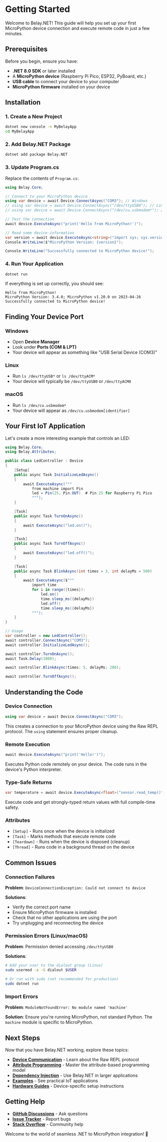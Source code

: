 # Getting Started

Welcome to Belay.NET! This guide will help you set up your first MicroPython device connection and execute remote code in just a few minutes.

## Prerequisites

Before you begin, ensure you have:

- **.NET 8.0 SDK** or later installed
- A **MicroPython device** (Raspberry Pi Pico, ESP32, PyBoard, etc.)
- **USB cable** to connect your device to your computer
- **MicroPython firmware** installed on your device

## Installation

### 1. Create a New Project

```bash
dotnet new console -n MyBelayApp
cd MyBelayApp
```

### 2. Add Belay.NET Package

```bash
dotnet add package Belay.NET
```

### 3. Update Program.cs

Replace the contents of `Program.cs`:

```csharp
using Belay.Core;

// Connect to your MicroPython device
using var device = await Device.ConnectAsync("COM3"); // Windows
// using var device = await Device.ConnectAsync("/dev/ttyUSB0"); // Linux
// using var device = await Device.ConnectAsync("/dev/cu.usbmodem*"); // macOS

// Test the connection
await device.ExecuteAsync("print('Hello from MicroPython!')");

// Read some device information
var version = await device.ExecuteAsync<string>("import sys; sys.version");
Console.WriteLine($"MicroPython Version: {version}");

Console.WriteLine("Successfully connected to MicroPython device!");
```

### 4. Run Your Application

```bash
dotnet run
```

If everything is set up correctly, you should see:
```
Hello from MicroPython!
MicroPython Version: 3.4.0; MicroPython v1.20.0 on 2023-04-26
Successfully connected to MicroPython device!
```

## Finding Your Device Port

### Windows
- Open **Device Manager**
- Look under **Ports (COM & LPT)**
- Your device will appear as something like "USB Serial Device (COM3)"

### Linux
- Run `ls /dev/ttyUSB*` or `ls /dev/ttyACM*`
- Your device will typically be `/dev/ttyUSB0` or `/dev/ttyACM0`

### macOS  
- Run `ls /dev/cu.usbmodem*`
- Your device will appear as `/dev/cu.usbmodem[identifier]`

## Your First IoT Application

Let's create a more interesting example that controls an LED:

```csharp
using Belay.Core;
using Belay.Attributes;

public class LedController : Device
{
    [Setup]
    public async Task InitializeLedAsync()
    {
        await ExecuteAsync("""
            from machine import Pin
            led = Pin(25, Pin.OUT)  # Pin 25 for Raspberry Pi Pico
            """);
    }

    [Task]
    public async Task TurnOnAsync()
    {
        await ExecuteAsync("led.on()");
    }

    [Task] 
    public async Task TurnOffAsync()
    {
        await ExecuteAsync("led.off()");
    }

    [Task]
    public async Task BlinkAsync(int times = 3, int delayMs = 500)
    {
        await ExecuteAsync($"""
            import time
            for i in range({times}):
                led.on()
                time.sleep_ms({delayMs})
                led.off() 
                time.sleep_ms({delayMs})
            """);
    }
}

// Usage
var controller = new LedController();
await controller.ConnectAsync("COM3");
await controller.InitializeLedAsync();

await controller.TurnOnAsync();
await Task.Delay(1000);

await controller.BlinkAsync(times: 5, delayMs: 200);

await controller.TurnOffAsync();
```

## Understanding the Code

### Device Connection
```csharp
using var device = await Device.ConnectAsync("COM3");
```
This creates a connection to your MicroPython device using the Raw REPL protocol. The `using` statement ensures proper cleanup.

### Remote Execution
```csharp
await device.ExecuteAsync("print('Hello!')");
```
Executes Python code remotely on your device. The code runs in the device's Python interpreter.

### Type-Safe Returns
```csharp
var temperature = await device.ExecuteAsync<float>("sensor.read_temp()");
```
Execute code and get strongly-typed return values with full compile-time safety.

### Attributes
- `[Setup]` - Runs once when the device is initialized
- `[Task]` - Marks methods that execute remote code
- `[Teardown]` - Runs when the device is disposed (cleanup)
- `[Thread]` - Runs code in a background thread on the device

## Common Issues

### Connection Failures
**Problem**: `DeviceConnectionException: Could not connect to device`

**Solutions**:
- Verify the correct port name
- Ensure MicroPython firmware is installed
- Check that no other applications are using the port
- Try unplugging and reconnecting the device

### Permission Errors (Linux/macOS)
**Problem**: Permission denied accessing `/dev/ttyUSB0`

**Solutions**:
```bash
# Add your user to the dialout group (Linux)
sudo usermod -a -G dialout $USER

# Or run with sudo (not recommended for production)
sudo dotnet run
```

### Import Errors
**Problem**: `ModuleNotFoundError: No module named 'machine'`

**Solution**: Ensure you're running MicroPython, not standard Python. The `machine` module is specific to MicroPython.

## Next Steps

Now that you have Belay.NET working, explore these topics:

- **[Device Communication](./device-communication)** - Learn about the Raw REPL protocol
- **[Attribute Programming](./attributes)** - Master the attribute-based programming model  
- **[Dependency Injection](./dependency-injection)** - Use Belay.NET in larger applications
- **[Examples](../examples/)** - See practical IoT applications
- **[Hardware Guides](../hardware/)** - Device-specific setup instructions

## Getting Help

- **[GitHub Discussions](https://github.com/belay-dotnet/Belay.NET/discussions)** - Ask questions
- **[Issue Tracker](https://github.com/belay-dotnet/Belay.NET/issues)** - Report bugs
- **[Stack Overflow](https://stackoverflow.com/questions/tagged/belay.net)** - Community help

Welcome to the world of seamless .NET to MicroPython integration! 🚀
